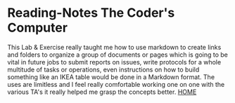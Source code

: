 # Reading-Notes The Coder's Computer

This Lab & Exercise really taught me how to use markdown to create links and folders to organize a group of documents or pages which is going to be vital in future jobs to submit reports on issues, write protocols for a whole multitude of tasks or operations, even instructions on how to build something like an IKEA table would be done in a Markdown format. The uses are limitless and I feel really comfortable working one on one with the various TA's it really helped me grasp the concepts better.
[HOME](../README.md)